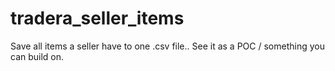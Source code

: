 # tradera_seller_items
Save all items a seller have to one .csv file..
See it as a POC / something you can build on.